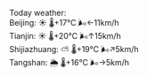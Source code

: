 Today weather:  
Beijing: ☀️   🌡️+17°C 🌬️←11km/h  
Tianjin: ☀️   🌡️+20°C 🌬️↑15km/h  
Shijiazhuang: ⛅️  🌡️+19°C 🌬️↗5km/h  
Tangshan: 🌦   🌡️+16°C 🌬️→5km/h  
